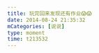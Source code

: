 ```yaml
---
title: 玩完回来发现还有作业😱😱
date: 2014-08-24 21:35:32
mCategories: [说说]
type: moment
time: t213532
---
```



